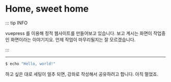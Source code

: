 # Home, sweet home


::: tip INFO

vuepress 를 이용해 정적 웹사이트를 만들어보고 있습니다. 보고 계시는 화면이 작업중인 화면이라는 이야기지요.
언제 작업이 마무리될지는 잘 모르겠습니다.

:::

----

``` bash
$ echo "Hello, world!"
```

하고 싶은 대로 세팅이 얼추 되면, 강좌로 작성해서 공유하려고 합니다. 아직 멀었죠.

